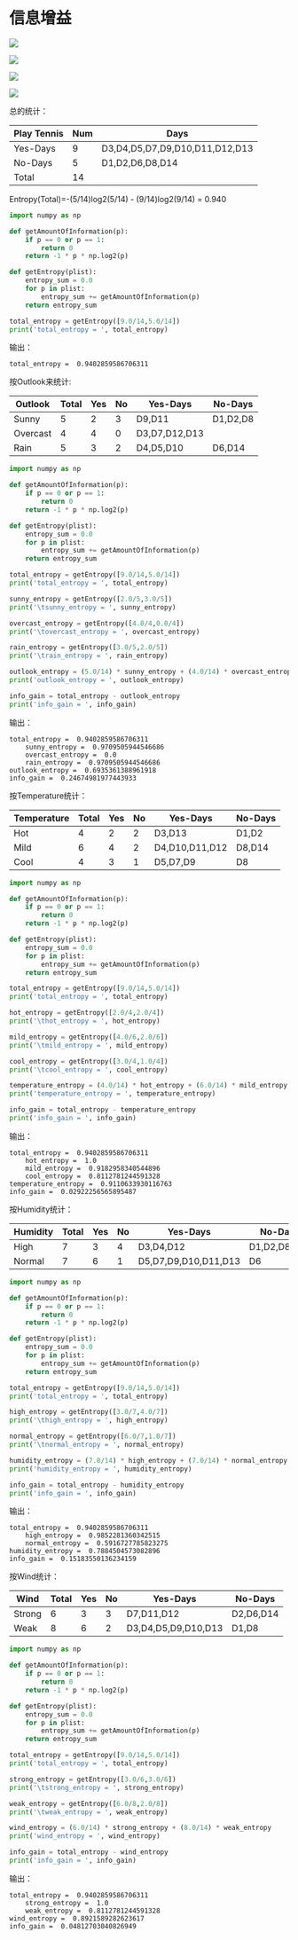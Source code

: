 # 信息增益 #

![](images/ml/20180402221803.png)

![](images/ml/20180403003740.png)

![](images/ml/20180403003910.png)

![](images/ml/20180403004030.png)

总的统计：

Play Tennis | Num | Days
---|---|---
Yes-Days | 9 | D3,D4,D5,D7,D9,D10,D11,D12,D13
No-Days | 5 | D1,D2,D6,D8,D14
Total | 14 | &nbsp;

Entropy(Total)=-(5/14)log2(5/14) - (9/14)log2(9/14) = 0.940

```python
import numpy as np

def getAmountOfInformation(p):
    if p == 0 or p == 1:
        return 0
    return -1 * p * np.log2(p)

def getEntropy(plist):
    entropy_sum = 0.0
    for p in plist:
        entropy_sum += getAmountOfInformation(p)
    return entropy_sum

total_entropy = getEntropy([9.0/14,5.0/14])
print('total_entropy = ', total_entropy)
```

输出：

	total_entropy =  0.9402859586706311


按Outlook来统计:

Outlook | Total | Yes | No | Yes-Days | No-Days 
---|---|---|---|---|---
Sunny | 5 | 2 | 3 | D9,D11 | D1,D2,D8
Overcast | 4 | 4 | 0 | D3,D7,D12,D13 | &nbsp;
Rain | 5 | 3 | 2 | D4,D5,D10 | D6,D14

```python
import numpy as np

def getAmountOfInformation(p):
    if p == 0 or p == 1:
        return 0
    return -1 * p * np.log2(p)

def getEntropy(plist):
    entropy_sum = 0.0
    for p in plist:
        entropy_sum += getAmountOfInformation(p)
    return entropy_sum

total_entropy = getEntropy([9.0/14,5.0/14])
print('total_entropy = ', total_entropy)

sunny_entropy = getEntropy([2.0/5,3.0/5])
print('\tsunny_entropy = ', sunny_entropy)

overcast_entropy = getEntropy([4.0/4,0.0/4])
print('\tovercast_entropy = ', overcast_entropy)

rain_entropy = getEntropy([3.0/5,2.0/5])
print('\train_entropy = ', rain_entropy)

outlook_entropy = (5.0/14) * sunny_entropy + (4.0/14) * overcast_entropy + (5.0/14) * rain_entropy
print('outlook_entropy = ', outlook_entropy)

info_gain = total_entropy - outlook_entropy
print('info_gain = ', info_gain)
```

输出：

	total_entropy =  0.9402859586706311
		sunny_entropy =  0.9709505944546686
		overcast_entropy =  0.0
		rain_entropy =  0.9709505944546686
	outlook_entropy =  0.6935361388961918
	info_gain =  0.24674981977443933

按Temperature统计：

Temperature | Total | Yes | No | Yes-Days | No-Days 
---|---|---|---|---|---
Hot | 4 | 2 | 2 | D3,D13 | D1,D2
Mild | 6 | 4 | 2 | D4,D10,D11,D12 | D8,D14 
Cool | 4 | 3 | 1 | D5,D7,D9 | D8

```python
import numpy as np

def getAmountOfInformation(p):
    if p == 0 or p == 1:
        return 0
    return -1 * p * np.log2(p)

def getEntropy(plist):
    entropy_sum = 0.0
    for p in plist:
        entropy_sum += getAmountOfInformation(p)
    return entropy_sum

total_entropy = getEntropy([9.0/14,5.0/14])
print('total_entropy = ', total_entropy)

hot_entropy = getEntropy([2.0/4,2.0/4])
print('\thot_entropy = ', hot_entropy)

mild_entropy = getEntropy([4.0/6,2.0/6])
print('\tmild_entropy = ', mild_entropy)

cool_entropy = getEntropy([3.0/4,1.0/4])
print('\tcool_entropy = ', cool_entropy)

temperature_entropy = (4.0/14) * hot_entropy + (6.0/14) * mild_entropy + (4.0/14) * cool_entropy
print('temperature_entropy = ', temperature_entropy)

info_gain = total_entropy - temperature_entropy
print('info_gain = ', info_gain)
```

输出：

	total_entropy =  0.9402859586706311
		hot_entropy =  1.0
		mild_entropy =  0.9182958340544896
		cool_entropy =  0.8112781244591328
	temperature_entropy =  0.9110633930116763
	info_gain =  0.02922256565895487

按Humidity统计：

Humidity | Total | Yes | No | Yes-Days | No-Days 
---|---|---|---|---|---
High | 7 | 3 | 4 | D3,D4,D12 | D1,D2,D8,D14
Normal | 7 | 6 | 1 | D5,D7,D9,D10,D11,D13 | D6

```python
import numpy as np

def getAmountOfInformation(p):
    if p == 0 or p == 1:
        return 0
    return -1 * p * np.log2(p)

def getEntropy(plist):
    entropy_sum = 0.0
    for p in plist:
        entropy_sum += getAmountOfInformation(p)
    return entropy_sum

total_entropy = getEntropy([9.0/14,5.0/14])
print('total_entropy = ', total_entropy)

high_entropy = getEntropy([3.0/7,4.0/7])
print('\thigh_entropy = ', high_entropy)

normal_entropy = getEntropy([6.0/7,1.0/7])
print('\tnormal_entropy = ', normal_entropy)

humidity_entropy = (7.0/14) * high_entropy + (7.0/14) * normal_entropy
print('humidity_entropy = ', humidity_entropy)

info_gain = total_entropy - humidity_entropy
print('info_gain = ', info_gain)
```

输出：

	total_entropy =  0.9402859586706311
		high_entropy =  0.9852281360342515
		normal_entropy =  0.5916727785823275
	humidity_entropy =  0.7884504573082896
	info_gain =  0.15183550136234159

按Wind统计：

Wind | Total | Yes | No | Yes-Days | No-Days 
---|---|---|---|---|---
Strong | 6 | 3 | 3 | D7,D11,D12 | D2,D6,D14
Weak | 8 | 6 | 2 | D3,D4,D5,D9,D10,D13 | D1,D8

```python
import numpy as np

def getAmountOfInformation(p):
    if p == 0 or p == 1:
        return 0
    return -1 * p * np.log2(p)

def getEntropy(plist):
    entropy_sum = 0.0
    for p in plist:
        entropy_sum += getAmountOfInformation(p)
    return entropy_sum

total_entropy = getEntropy([9.0/14,5.0/14])
print('total_entropy = ', total_entropy)

strong_entropy = getEntropy([3.0/6,3.0/6])
print('\tstrong_entropy = ', strong_entropy)

weak_entropy = getEntropy([6.0/8,2.0/8])
print('\tweak_entropy = ', weak_entropy)

wind_entropy = (6.0/14) * strong_entropy + (8.0/14) * weak_entropy
print('wind_entropy = ', wind_entropy)

info_gain = total_entropy - wind_entropy
print('info_gain = ', info_gain)
```

输出：

	total_entropy =  0.9402859586706311
		strong_entropy =  1.0
		weak_entropy =  0.8112781244591328
	wind_entropy =  0.8921589282623617
	info_gain =  0.04812703040826949

